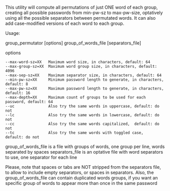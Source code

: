  This utility will compute all permutations of just ONE word of each group, creating
all possible passwords from min-pw-sz to max-pw-size, optatively using all the possible
separators between permutated words.
 It can also add case-modified versions of each word to each group.

Usage:

group_permutator [options] group_of_words_file [separators_file]

options

	--max-word-sz=XX   Maximum word size, in characters, default: 64
	--max-group-sz=XX  Maximum word group size, in characters, default: 4096
	--max-sep-sz=XX    Maximum separator size, in characters, default: 64
	--min-pw-sz=XX     Minimum password length to generate, in characters, default: 8
	--max-pw-sz=XX     Maximum password length to generate, in characters, default: 16
	--max-depth=XX     Maximum count of groups to be used for each password, default: 64
	--uc               Also try the same words in uppercase, default: do not
	--lc               Also try the same words in lowercase, default: do not
	--cc               Also try the same words capitalized,  default: do not
	--tc               Also try the same words with toggled case,  default: do not
	
group_of_words_file is a file with groups of words, one group per line, words separated by spaces
separators_file     is an optative file with word separators to use, one separator for each line
	
 Please, note that spaces or tabs are NOT stripped from the separators file, to allow to include 
empty separators, or spaces in separators.
 Also, the group_of_words_file can contain duplicated words groups, if you want an specific group
of words to appear more than once in the same password

